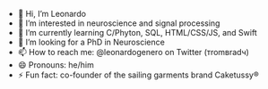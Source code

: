 - 👋 Hi, I’m Leonardo
- 👀 I’m interested in neuroscience and signal processing
- 🌱 I’m currently learning C/Phyton, SQL, HTML/CSS/JS, and Swift
- 💞️ I’m looking for a PhD in Neuroscience
- 📫 How to reach me: @leonardogenero on Twitter (тromвradч) 
- 😄 Pronouns: he/him
- ⚡ Fun fact: co-founder of the sailing garments brand Caketussy®

<!---
lg-neuro/lg-neuro is a ✨ special ✨ repository because its `README.md` (this file) appears on your GitHub profile.
You can click the Preview link to take a look at your changes.
--->
